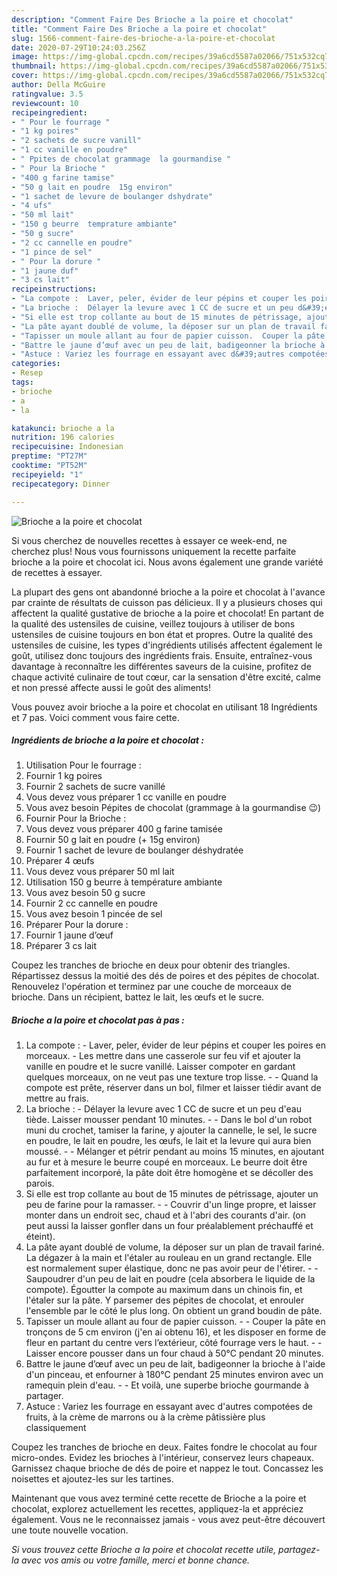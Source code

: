```yaml
---
description: "Comment Faire Des Brioche a la poire et chocolat"
title: "Comment Faire Des Brioche a la poire et chocolat"
slug: 1566-comment-faire-des-brioche-a-la-poire-et-chocolat
date: 2020-07-29T10:24:03.256Z
image: https://img-global.cpcdn.com/recipes/39a6cd5587a02066/751x532cq70/brioche-a-la-poire-et-chocolat-photo-principale-de-la-recette.jpg
thumbnail: https://img-global.cpcdn.com/recipes/39a6cd5587a02066/751x532cq70/brioche-a-la-poire-et-chocolat-photo-principale-de-la-recette.jpg
cover: https://img-global.cpcdn.com/recipes/39a6cd5587a02066/751x532cq70/brioche-a-la-poire-et-chocolat-photo-principale-de-la-recette.jpg
author: Della McGuire
ratingvalue: 3.5
reviewcount: 10
recipeingredient:
- " Pour le fourrage "
- "1 kg poires"
- "2 sachets de sucre vanill"
- "1 cc vanille en poudre"
- " Ppites de chocolat grammage  la gourmandise "
- " Pour la Brioche "
- "400 g farine tamise"
- "50 g lait en poudre  15g environ"
- "1 sachet de levure de boulanger dshydrate"
- "4 ufs"
- "50 ml lait"
- "150 g beurre  temprature ambiante"
- "50 g sucre"
- "2 cc cannelle en poudre"
- "1 pince de sel"
- " Pour la dorure "
- "1 jaune duf"
- "3 cs lait"
recipeinstructions:
- "La compote :  Laver, peler, évider de leur pépins et couper les poires en morceaux. Les mettre dans une casserole sur feu vif et ajouter la vanille en poudre et le sucre vanillé. Laisser compoter en gardant quelques morceaux, on ne veut pas une texture trop lisse.  Quand la compote est prête, réserver dans un bol, filmer et laisser tiédir avant de mettre au frais."
- "La brioche :  Délayer la levure avec 1 CC de sucre et un peu d&#39;eau tiède. Laisser mousser pendant 10 minutes.  Dans le bol d&#39;un robot muni du crochet, tamiser la farine, y ajouter la cannelle, le sel, le sucre en poudre, le lait en poudre, les œufs, le lait et la levure qui aura bien moussé.  Mélanger et pétrir pendant au moins 15 minutes, en ajoutant au fur et à mesure le beurre coupé en morceaux. Le beurre doit être parfaitement incorporé, la pâte doit être homogène et se décoller des parois."
- "Si elle est trop collante au bout de 15 minutes de pétrissage, ajouter un peu de farine pour la ramasser.  Couvrir d&#39;un linge propre, et laisser monter dans un endroit sec, chaud et à l&#39;abri des courants d&#39;air. (on peut aussi la laisser gonfler dans un four préalablement préchauffé et éteint)."
- "La pâte ayant doublé de volume, la déposer sur un plan de travail fariné. La dégazer à la main et l&#39;étaler au rouleau en un grand rectangle. Elle est normalement super élastique, donc ne pas avoir peur de l&#39;étirer.  Saupoudrer d&#39;un peu de lait en poudre (cela absorbera le liquide de la compote). Égoutter la compote au maximum dans un chinois fin, et l&#39;étaler sur la pâte. Y parsemer des pépites de chocolat, et enrouler l&#39;ensemble par le côté le plus long. On obtient un grand boudin de pâte."
- "Tapisser un moule allant au four de papier cuisson.  Couper la pâte en tronçons de 5 cm environ (j&#39;en ai obtenu 16), et les disposer en forme de fleur en partant du centre vers l’extérieur, côté fourrage vers le haut.  Laisser encore pousser dans un four chaud à 50°C pendant 20 minutes."
- "Battre le jaune d’œuf avec un peu de lait, badigeonner la brioche à l&#39;aide d&#39;un pinceau, et enfourner à 180°C pendant 25 minutes environ avec un ramequin plein d&#39;eau.  Et voilà, une superbe brioche gourmande à partager."
- "Astuce : Variez les fourrage en essayant avec d&#39;autres compotées de fruits, à la crème de marrons ou à la crème pâtissière plus classiquement"
categories:
- Resep
tags:
- brioche
- a
- la

katakunci: brioche a la 
nutrition: 196 calories
recipecuisine: Indonesian
preptime: "PT27M"
cooktime: "PT52M"
recipeyield: "1"
recipecategory: Dinner

---
```



![Brioche a la poire et chocolat](https://img-global.cpcdn.com/recipes/39a6cd5587a02066/751x532cq70/brioche-a-la-poire-et-chocolat-photo-principale-de-la-recette.jpg)

Si vous cherchez de nouvelles recettes à essayer ce week-end, ne cherchez plus! Nous vous fournissons uniquement la recette parfaite brioche a la poire et chocolat ici. Nous avons également une grande variété de recettes à essayer.

La plupart des gens ont abandonné brioche a la poire et chocolat à l'avance par crainte de résultats de cuisson pas délicieux. Il y a plusieurs choses qui affectent la qualité gustative de brioche a la poire et chocolat! En partant de la qualité des ustensiles de cuisine, veillez toujours à utiliser de bons ustensiles de cuisine toujours en bon état et propres. Outre la qualité des ustensiles de cuisine, les types d'ingrédients utilisés affectent également le goût, utilisez donc toujours des ingrédients frais. Ensuite, entraînez-vous davantage à reconnaître les différentes saveurs de la cuisine, profitez de chaque activité culinaire de tout cœur, car la sensation d'être excité, calme et non pressé affecte aussi le goût des aliments!

<!--inarticleads1-->

Vous pouvez avoir brioche a la poire et chocolat en utilisant 18 Ingrédients et 7 pas. Voici comment vous faire cette.

##### Ingrédients de brioche a la poire et chocolat :

1. Utilisation  Pour le fourrage :
1. Fournir 1 kg poires
1. Fournir 2 sachets de sucre vanillé
1. Vous devez vous préparer 1 cc vanille en poudre
1. Vous avez besoin  Pépites de chocolat (grammage à la gourmandise 😉)
1. Fournir  Pour la Brioche :
1. Vous devez vous préparer 400 g farine tamisée
1. Fournir 50 g lait en poudre (+ 15g environ)
1. Fournir 1 sachet de levure de boulanger déshydratée
1. Préparer 4 œufs
1. Vous devez vous préparer 50 ml lait
1. Utilisation 150 g beurre à température ambiante
1. Vous avez besoin 50 g sucre
1. Fournir 2 cc cannelle en poudre
1. Vous avez besoin 1 pincée de sel
1. Préparer  Pour la dorure :
1. Fournir 1 jaune d’œuf
1. Préparer 3 cs lait


Coupez les tranches de brioche en deux pour obtenir des triangles. Répartissez dessus la moitié des dés de poires et des pépites de chocolat. Renouvelez l&#39;opération et terminez par une couche de morceaux de brioche. Dans un récipient, battez le lait, les œufs et le sucre. 

<!--inarticleads2-->

##### Brioche a la poire et chocolat pas à pas :

1. La compote :  - Laver, peler, évider de leur pépins et couper les poires en morceaux. - Les mettre dans une casserole sur feu vif et ajouter la vanille en poudre et le sucre vanillé. Laisser compoter en gardant quelques morceaux, on ne veut pas une texture trop lisse. -  - Quand la compote est prête, réserver dans un bol, filmer et laisser tiédir avant de mettre au frais.
1. La brioche :  - Délayer la levure avec 1 CC de sucre et un peu d&#39;eau tiède. Laisser mousser pendant 10 minutes. -  - Dans le bol d&#39;un robot muni du crochet, tamiser la farine, y ajouter la cannelle, le sel, le sucre en poudre, le lait en poudre, les œufs, le lait et la levure qui aura bien moussé. -  - Mélanger et pétrir pendant au moins 15 minutes, en ajoutant au fur et à mesure le beurre coupé en morceaux. Le beurre doit être parfaitement incorporé, la pâte doit être homogène et se décoller des parois.
1. Si elle est trop collante au bout de 15 minutes de pétrissage, ajouter un peu de farine pour la ramasser. -  - Couvrir d&#39;un linge propre, et laisser monter dans un endroit sec, chaud et à l&#39;abri des courants d&#39;air. (on peut aussi la laisser gonfler dans un four préalablement préchauffé et éteint).
1. La pâte ayant doublé de volume, la déposer sur un plan de travail fariné. La dégazer à la main et l&#39;étaler au rouleau en un grand rectangle. Elle est normalement super élastique, donc ne pas avoir peur de l&#39;étirer. -  - Saupoudrer d&#39;un peu de lait en poudre (cela absorbera le liquide de la compote). Égoutter la compote au maximum dans un chinois fin, et l&#39;étaler sur la pâte. Y parsemer des pépites de chocolat, et enrouler l&#39;ensemble par le côté le plus long. On obtient un grand boudin de pâte.
1. Tapisser un moule allant au four de papier cuisson. -  - Couper la pâte en tronçons de 5 cm environ (j&#39;en ai obtenu 16), et les disposer en forme de fleur en partant du centre vers l’extérieur, côté fourrage vers le haut. -  - Laisser encore pousser dans un four chaud à 50°C pendant 20 minutes.
1. Battre le jaune d’œuf avec un peu de lait, badigeonner la brioche à l&#39;aide d&#39;un pinceau, et enfourner à 180°C pendant 25 minutes environ avec un ramequin plein d&#39;eau. -  - Et voilà, une superbe brioche gourmande à partager.
1. Astuce : Variez les fourrage en essayant avec d&#39;autres compotées de fruits, à la crème de marrons ou à la crème pâtissière plus classiquement


Coupez les tranches de brioche en deux. Faites fondre le chocolat au four micro-ondes. Evidez les brioches à l&#39;intérieur, conservez leurs chapeaux. Garnissez chaque brioche de dés de poire et nappez le tout. Concassez les noisettes et ajoutez-les sur les tartines. 

<!--inarticleads1-->

<p>
Maintenant que vous avez terminé cette recette de Brioche a la poire et chocolat, explorez actuellement les recettes, appliquez-la et appréciez également. Vous ne le reconnaissez jamais - vous avez peut-être découvert une toute nouvelle vocation.
</p>

<p>
<i>Si vous trouvez cette Brioche a la poire et chocolat recette utile, partagez-la avec vos amis ou votre famille, merci et bonne chance.</i>
</p>

